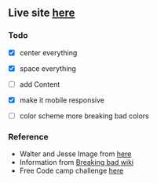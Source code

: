 ## Live site [here](https://kailashganesh.github.io/tribute-page/)

### Todo 
- [x] center everything
- [x] space everything
- [ ] add Content
- [x] make it mobile responsive
- [ ] color scheme more breaking bad colors


### Reference
- Walter and Jesse Image from [here](http://vignette1.wikia.nocookie.net/breakingbad/images/4/43/Season_2_promo_pic_4.jpg/revision/latest?cb=20120617212256)
- Information from [Breaking bad wiki](https://breakingbad.fandom.com/wiki/Walter_White)
- Free Code camp challenge [here](https://www.freecodecamp.org/learn/responsive-web-design/responsive-web-design-projects/build-a-tribute-page)
